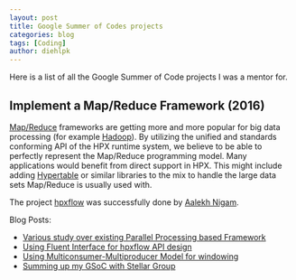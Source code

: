 ```yaml
---
layout: post
title: Google Summer of Codes projects
categories: blog
tags: [Coding]
author: diehlpk
---
```

Here is a list of all the Google Summer of Code projects I was a mentor for.

## Implement a Map/Reduce Framework (2016)

[Map/Reduce](http://en.wikipedia.org/wiki/MapReduce) frameworks are getting more and more popular for big data processing (for example [Hadoop](http://hadoop.apache.org/)). By utilizing the unified and standards conforming API of the HPX runtime system, we believe to be able to perfectly represent the Map/Reduce programming model. Many applications would benefit from direct support in HPX. This might include adding [Hypertable](http://hypertable.com) or similar libraries to the mix to handle the large data sets Map/Reduce is usually used with.

The project [hpxflow](https://github.com/STEllAR-GROUP/hpxflow) was successfully done by [Aalekh Nigam](https://twitter.com/_aalekh).

Blog Posts:

* [Various study over existing Parallel Processing based Framework](http://aalekhnigam.tumblr.com/post/144510275317/various-study-over-existing-parallel-processing)
* [Using Fluent Interface for hpxflow API design](http://aalekhnigam.tumblr.com/post/149356061927/using-fluent-interface-for-hpxflow-api-design)
* [Using Multiconsumer-Multiproducer Model for windowing](http://aalekhnigam.tumblr.com/post/149355148447/using-multiconsumer-multiproducer-model-for)
* [Summing up my GSoC with Stellar Group](http://aalekhnigam.tumblr.com/post/149361127187/summing-up-my-gsoc-with-ste-ar-group)
